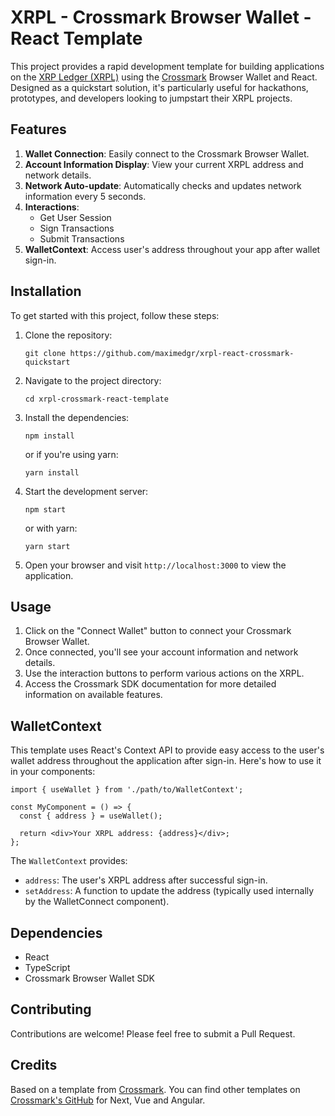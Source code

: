 # XRPL - Crossmark Browser Wallet - React Template

This project provides a rapid development template for building applications on the [XRP Ledger (XRPL)](https://xrpl.org) using the [Crossmark](https://crossmark.io) Browser Wallet and React. Designed as a quickstart solution, it's particularly useful for hackathons, prototypes, and developers looking to jumpstart their XRPL projects.


## Features

1. **Wallet Connection**: Easily connect to the Crossmark Browser Wallet.
2. **Account Information Display**: View your current XRPL address and network details.
3. **Network Auto-update**: Automatically checks and updates network information every 5 seconds.
4. **Interactions**:
   - Get User Session
   - Sign Transactions
   - Submit Transactions
5. **WalletContext**: Access user's address throughout your app after wallet sign-in.

## Installation

To get started with this project, follow these steps:

1. Clone the repository:
   ```
   git clone https://github.com/maximedgr/xrpl-react-crossmark-quickstart
   ```

2. Navigate to the project directory:
   ```
   cd xrpl-crossmark-react-template
   ```

3. Install the dependencies:
   ```
   npm install
   ```
   or if you're using yarn:
   ```
   yarn install
   ```

4. Start the development server:
   ```
   npm start
   ```
   or with yarn:
   ```
   yarn start
   ```

5. Open your browser and visit `http://localhost:3000` to view the application.

## Usage

1. Click on the "Connect Wallet" button to connect your Crossmark Browser Wallet.
2. Once connected, you'll see your account information and network details.
3. Use the interaction buttons to perform various actions on the XRPL.
4. Access the Crossmark SDK documentation for more detailed information on available features.

## WalletContext

This template uses React's Context API to provide easy access to the user's wallet address throughout the application after sign-in. Here's how to use it in your components:

```
import { useWallet } from './path/to/WalletContext';

const MyComponent = () => {
  const { address } = useWallet();

  return <div>Your XRPL address: {address}</div>;
};
```

The `WalletContext` provides:
- `address`: The user's XRPL address after successful sign-in.
- `setAddress`: A function to update the address (typically used internally by the WalletConnect component).  


## Dependencies

- React
- TypeScript
- Crossmark Browser Wallet SDK

## Contributing

Contributions are welcome! Please feel free to submit a Pull Request.

## Credits

Based on a template from [Crossmark](https://crossmark.io).
You can find other templates on [Crossmark's GitHub](https://github.com/crossmarkio/starters/tree/core) for Next, Vue and Angular.

